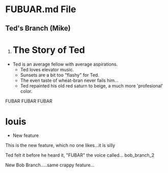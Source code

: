 # FUBUAR.md File

## Ted's Branch (Mike)

1. # The Story of Ted
  + Ted is an average fellow with average aspirations.
    + Ted loves elevator music.
    + Sunsets are a bit too "flashy" for Ted.
    + The even taste of wheat-bran never fails him...
    + Ted repainted his old red saturn to beige, a much more 'profesional' color.

FUBAR FUBAR FUBAR


# louis
- New feature

This is the new feature, which no one likes...it is silly

Ted felt it before he heard it, "FUBAR" the voice called...
bob_branch_2


New Bob Branch.....same crappy feature...

